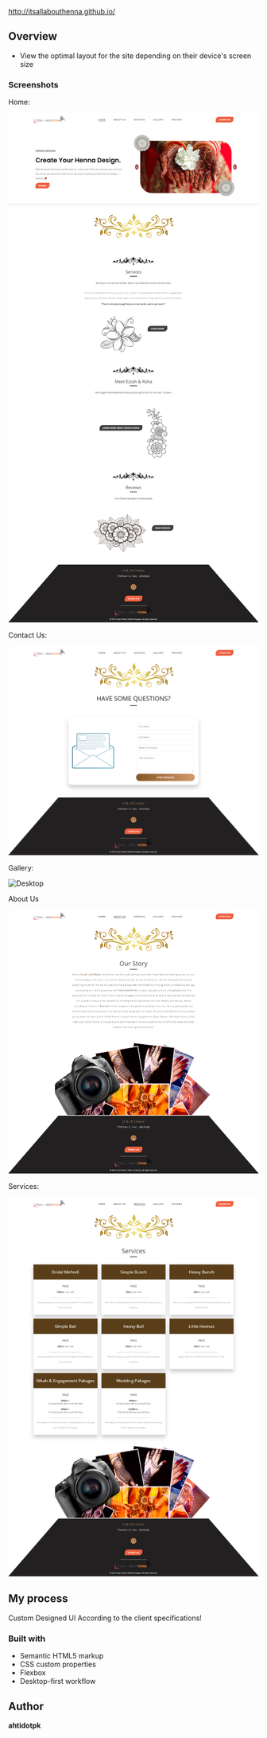 
http://itsallabouthenna.github.io/

## Overview

- View the optimal layout for the site depending on their device's screen size

### Screenshots

Home:

![](ItsAllAboutHenna.png "Desktop")

Contact Us:

![](Gallery-1.png "Desktop")

Gallery:

![](Gallery-2.png "Desktop")

About Us

![](AboutUs.png "Desktop")

Services:

![](Services.png "Desktop")




## My process

Custom Designed UI According to the client specifications!

### Built with

- Semantic HTML5 markup
- CSS custom properties
- Flexbox
- Desktop-first workflow

## Author

  **ahtidotpk**

